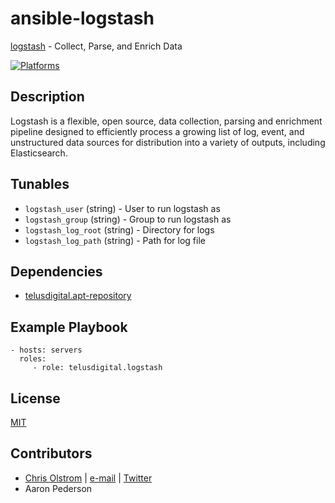 # ansible-logstash

[logstash](https://www.elastic.co/products/logstash) - Collect, Parse, and Enrich Data

[![Platforms](http://img.shields.io/badge/platforms-ubuntu-lightgrey.svg?style=flat)](#)

Description
-----------
Logstash is a flexible, open source, data collection, parsing and enrichment pipeline designed to efficiently process a growing list of log, event, and unstructured data sources for distribution into a variety of outputs, including Elasticsearch.

Tunables
--------
* `logstash_user` (string) - User to run logstash as
* `logstash_group` (string) - Group to run logstash as
* `logstash_log_root` (string) - Directory for logs
* `logstash_log_path` (string) - Path for log file

Dependencies
------------
* [telusdigital.apt-repository](https://github.com/telusdigital/ansible-apt-repository/)

Example Playbook
----------------
    - hosts: servers
      roles:
         - role: telusdigital.logstash

License
-------
[MIT](https://tldrlegal.com/license/mit-license)

Contributors
------------
* [Chris Olstrom](https://colstrom.github.io/) | [e-mail](mailto:chris@olstrom.com) | [Twitter](https://twitter.com/ChrisOlstrom)
* Aaron Pederson
